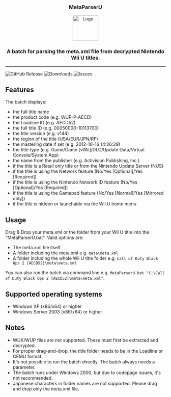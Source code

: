 <h3 align="center">MetaParserU</h3>
<p align="center"><a href="https://github.com/xxmichibxx/MetaParserU"><img src="https://i.imgur.com/gNuy8WR.png" alt="Logo" width="80" height="80"></a></p>
<h3 align="center">A batch for parsing the meta.xml file from decrypted Nintendo Wii U titles.</h3>
<hr>

![GitHub Release](https://img.shields.io/github/v/release/xxmichibxx/MetaParserU) ![Downloads](https://img.shields.io/github/downloads/xxmichibxx/MetaParserU/total) ![Issues](https://img.shields.io/github/issues/xxmichibxx/MetaParserU)

## Features
The batch displays:
* the full title name
* the product code (e.g. WUP-P-AECD)
* the Loadiine ID (e.g. AECD52)
* the full title ID (e.g. 00050000-10113700)
* the title version (e.g. v144)
* the region of the title (USA/EUR/JPN/RF)
* the mastering date if set (e.g. 2012-10-16 14:26:29)
* the title type (e.g. Game/Game [vWii]/DLC/Update Data/Virtual Console/System App)
* the name from the publisher (e.g. Activision Publishing, Inc.)
* if the title is a Retail only title or from the Nintendo Update Server (NUS)
* if the title is using the Network feature (No/Yes [Optional]/Yes [Required])
* if the title is using the Nintendo Network ID feature (No/Yes [Optional]/Yes [Required])
* if the title is using the Gamepad feature (No/Yes [Normal]/Yes [Mirrored only])
* if the title is hidden or launchable via the Wii U home menu

## Usage
Drag & Drop your meta.xml or the folder from your Wii U title into the "MetaParserU.bat". Valid options are:
* The meta.xml file itself
* A folder including the meta.xml e.g. ```meta\meta.xml```
* A folder including the whole Wii U title folder e.g. ```Call of Duty Black Ops 2 [AECD52]\meta\meta.xml```

You can also run the batch via command line e.g. ```MetaParserU.bat "C:\Call of Duty Black Ops 2 [AECD52]\meta\meta.xml"```.

## Supported operating systems
* Windows XP (x86/x64) or higher
* Windows Server 2003 (x86/x64) or higher

## Notes
* WUX/WUP files are not supported. These must first be extracted and decrypted.
* For proper drag-and-drop, the title folder needs to be in the Loadiine or CEMU format.
* It's not possible to run the batch directly. The batch always needs a parameter.
* The batch runs under Windows 2000, but due to codepage issues, it's not recommended.
* Japanese characters in folder names are not supported. Please drag and drop only the meta.xml file.
